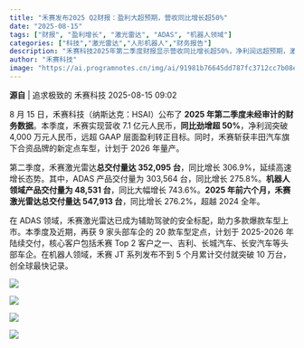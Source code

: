 ```yaml
---
title: "禾赛发布2025 Q2财报：盈利大超预期，营收同比增长超50%"
date: "2025-08-15"
tags: ["财报", "盈利增长", "激光雷达", "ADAS", "机器人领域"]
categories: ["科技","激光雷达","人形机器人","财务报告"]
description: "禾赛科技2025年第二季度财报显示营收同比增长超50%，净利润远超预期，激光雷达交付量在ADAS和机器人领域均实现显著增长。"
author: "禾赛科技"
image: "https://ai.programnotes.cn/img/ai/91981b76645dd787fc3712cc7b08ebd4.jpeg"
---
```


**源自** | 追求极致的  禾赛科技   2025-08-15 09:02  
  
8 月 15 日，禾赛科技（纳斯达克：HSAI）公布了 **2025 年第二季度未经审计的财务数据**。本季度，禾赛实现营收 7.1 亿元人民币，**同比劲增超 50%**，净利润突破 4,000 万元人民币，远超 GAAP 层面盈利转正目标。同时，禾赛斩获丰田汽车旗下合资品牌的新定点车型，计划于 2026 年量产。  
  
  
第二季度，禾赛激光雷达**总交付量达 352,095 台**，同比增长 306.9%，延续高速增长态势。其中，ADAS 产品交付量为 303,564 台，同比增长 275.8%。**机器人领域产品交付量为 48,531 台**，同比大幅增长 743.6%。**2025 年前六个月，禾赛激光雷达总交付量达 547,913 台**，同比增长 276.2%，超越 2024 全年。  
  
  
在 ADAS 领域，禾赛激光雷达已成为辅助驾驶的安全标配，助力多款爆款车型上市。本季度及近期，再获 9 家头部车企的 20 款车型定点，计划于 2025-2026 年陆续交付，核心客户包括禾赛 Top 2 客户之一、吉利、长城汽车、长安汽车等头部车企。在机器人领域，禾赛 JT 系列发布不到 5 个月累计交付就突破 10 万台，创全球最快记录。  
  
  
![](https://ai.programnotes.cn/img/ai/91981b76645dd787fc3712cc7b08ebd4.jpeg)  
  
![](https://ai.programnotes.cn/img/ai/4849b5270ca8f8b06bebebf6372cffe7.jpeg)  
  
![](https://ai.programnotes.cn/img/ai/a856361701da0a3d2250374a81a0c98c.jpeg)  
  
![](https://ai.programnotes.cn/img/ai/254e8b7a25bb92ec66733f02ac0007b5.jpeg)  
  
  
